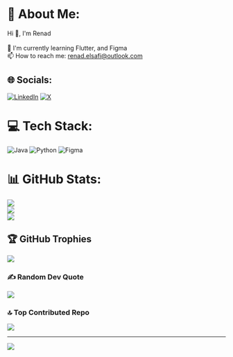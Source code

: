 # 💫 About Me:
 Hi 👋, I'm Renad<br><br>🌱 I'm currently learning Flutter, and Figma<br>📫 How to reach me: renad.elsafi@outlook.com


## 🌐 Socials:
[![LinkedIn](https://img.shields.io/badge/LinkedIn-%230077B5.svg?logo=linkedin&logoColor=white)](https://www.linkedin.com/in/renad-elsafi-a38a61262/) [![X](https://img.shields.io/badge/X-black.svg?logo=X&logoColor=white)](https://x.com/reyyynad) 

# 💻 Tech Stack:
![Java](https://img.shields.io/badge/java-%23ED8B00.svg?style=for-the-badge&logo=openjdk&logoColor=white) ![Python](https://img.shields.io/badge/python-3670A0?style=for-the-badge&logo=python&logoColor=ffdd54) ![Figma](https://img.shields.io/badge/figma-%23F24E1E.svg?style=for-the-badge&logo=figma&logoColor=white)
# 📊 GitHub Stats:
![](https://github-readme-stats.vercel.app/api?username=Reyyynad&theme=tokyonight&hide_border=false&include_all_commits=false&count_private=false)<br/>
![](https://github-readme-streak-stats.herokuapp.com/?user=Reyyynad&theme=tokyonight&hide_border=false)<br/>
![](https://github-readme-stats.vercel.app/api/top-langs/?username=Reyyynad&theme=tokyonight&hide_border=false&include_all_commits=false&count_private=false&layout=compact)

## 🏆 GitHub Trophies
![](https://github-profile-trophy.vercel.app/?username=Reyyynad&theme=tokyonight&no-frame=false&no-bg=false&margin-w=4)

### ✍️ Random Dev Quote
![](https://quotes-github-readme.vercel.app/api?type=horizontal&theme=tokyonight)

### 🔝 Top Contributed Repo
![](https://github-contributor-stats.vercel.app/api?username=Reyyynad&limit=5&theme=tokyonight&combine_all_yearly_contributions=true)

---
[![](https://visitcount.itsvg.in/api?id=Reyyynad&icon=7&color=5)](https://visitcount.itsvg.in)

<!-- Proudly created with GPRM ( https://gprm.itsvg.in ) -->
